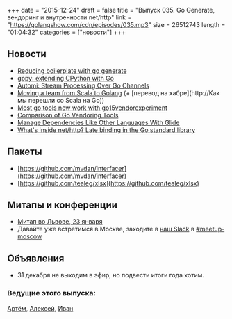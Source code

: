 +++
date = "2015-12-24"
draft = false
title = "Выпуск 035. Go Generate, вендоринг и внутренности net/http"
link = "https://golangshow.com/cdn/episodes/035.mp3"
size = 26512743
length = "01:04:32"
categories = ["новости"]
+++

## Новости

- [Reducing boilerplate with go generate](https://blog.gopheracademy.com/advent-2015/reducing-boilerplate-with-go-generate/)
- [gopy: extending CPython with Go](https://blog.gopheracademy.com/advent-2015/gopy/)
- [Automi: Stream Processing Over Go Channels](https://blog.gopheracademy.com/advent-2015/automi-stream-processing-over-go-channels/)
- [Moving a team from Scala to Golang](http://jimplush.com/talk/2015/12/19/moving-a-team-from-scala-to-golang/) (+ [перевод на хабре](http://Как мы перешли со Scala на Go))
- [Most go tools now work with go15vendorexperiment](https://blog.filippo.io/most-go-tools-now-work-with-go15vendorexperiment/)
- [Comparison of Go Vendoring Tools](https://medium.com/@onuryilmaz/comparison-of-go-vendoring-tools-acf019ea476f)
- [Manage Dependencies Like Other Languages With Glide](https://blog.gopheracademy.com/advent-2015/glide/)
- [What's inside net/http? Late binding in the Go standard library](https://blog.cloudflare.com/whats-inside-net-http-socket-late-binding-in-the-go-standard-library/)

## Пакеты
- [https://github.com/mvdan/interfacer](https://github.com/mvdan/interfacer)
- [https://github.com/tealeg/xlsx](https://github.com/tealeg/xlsx)

## Митапы и конференции
- [Митап во Львове, 23 января](http://www.meetup.com/Lviv-Golang-Group/events/227453083/)
- Давайте уже встретимся в Москве, заходите в [наш Slack](http://4gophers.ru/slack)
  в [#meetup-moscow](https://golang-ru.slack.com/messages/meetup-moscow/)

## Объявления
- 31 декабря не выходим в эфир, но подвести итоги года хотим.

### Ведущие этого выпуска: 
[Артём](https://twitter.com/miolini), [Алексей](https://twitter.com/paaleksey), [Иван](https://twitter.com/idanyliuk)

